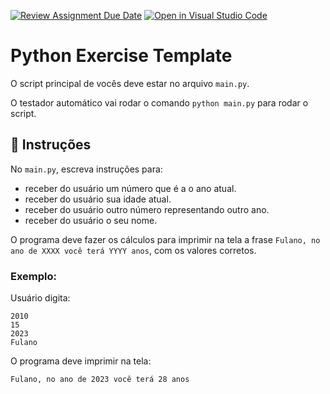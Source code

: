 [![Review Assignment Due Date](https://classroom.github.com/assets/deadline-readme-button-24ddc0f5d75046c5622901739e7c5dd533143b0c8e959d652212380cedb1ea36.svg)](https://classroom.github.com/a/kGGCDizo)
[![Open in Visual Studio Code](https://classroom.github.com/assets/open-in-vscode-718a45dd9cf7e7f842a935f5ebbe5719a5e09af4491e668f4dbf3b35d5cca122.svg)](https://classroom.github.com/online_ide?assignment_repo_id=10781515&assignment_repo_type=AssignmentRepo)
# Python Exercise Template

O script principal de vocês deve estar no arquivo `main.py`.

O testador automático vai rodar o comando `python main.py` para rodar o script.

## 📝 Instruções

No `main.py`, escreva instruções para:

- receber do usuário um número que é a o ano atual.
- receber do usuário sua idade atual.
- receber do usuário outro número representando outro ano.
- receber do usuário o seu nome.

O programa deve fazer os cálculos para imprimir na tela a frase `Fulano, no ano de XXXX você terá YYYY anos`, com os valores corretos.

### Exemplo:

Usuário digita:

```
2010
15
2023
Fulano
```

O programa deve imprimir na tela:

```
Fulano, no ano de 2023 você terá 28 anos
```
